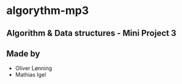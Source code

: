 # algorythm-mp3

## Algorithm & Data structures - Mini Project 3


## Made by
- Oliver Lønning
- Mathias Igel
